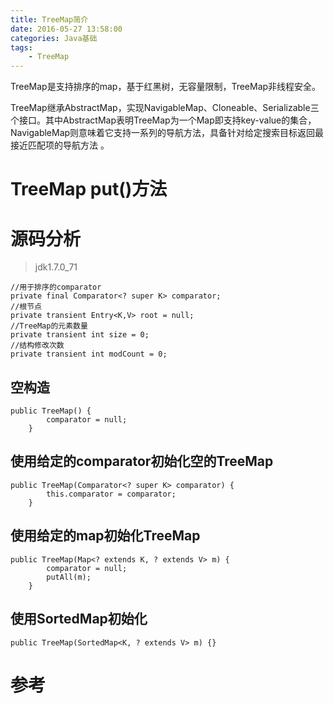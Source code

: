 ```yaml
---
title: TreeMap简介
date: 2016-05-27 13:58:00
categories: Java基础
tags:
	- TreeMap
---
```


TreeMap是支持排序的map，基于红黑树，无容量限制，TreeMap非线程安全。

TreeMap继承AbstractMap，实现NavigableMap、Cloneable、Serializable三个接口。其中AbstractMap表明TreeMap为一个Map即支持key-value的集合， NavigableMap则意味着它支持一系列的导航方法，具备针对给定搜索目标返回最接近匹配项的导航方法 。
<!-- more -->

# TreeMap put()方法


# 源码分析
>jdk1.7.0_71

```
//用于排序的comparator
private final Comparator<? super K> comparator;
//根节点
private transient Entry<K,V> root = null;
//TreeMap的元素数量
private transient int size = 0;
//结构修改次数
private transient int modCount = 0;
```

## 空构造

```
public TreeMap() {
        comparator = null;
    }
```

## 使用给定的comparator初始化空的TreeMap

```
public TreeMap(Comparator<? super K> comparator) {
        this.comparator = comparator;
    }
```

## 使用给定的map初始化TreeMap
```
public TreeMap(Map<? extends K, ? extends V> m) {
        comparator = null;
        putAll(m);
    }
```

## 使用SortedMap初始化
```
public TreeMap(SortedMap<K, ? extends V> m) {}
```


# 参考
